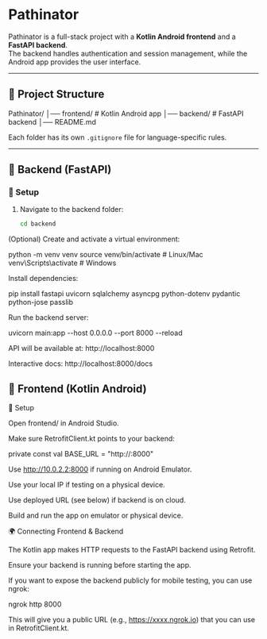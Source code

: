 # Pathinator

Pathinator is a full-stack project with a **Kotlin Android frontend** and a **FastAPI backend**.  
The backend handles authentication and session management, while the Android app provides the user interface.

---

## 📂 Project Structure

Pathinator/
│── frontend/ # Kotlin Android app
│── backend/ # FastAPI backend
│── README.md


Each folder has its own `.gitignore` file for language-specific rules.

---

## 🚀 Backend (FastAPI)

### 🔧 Setup
1. Navigate to the backend folder:
   ```bash
   cd backend
(Optional) Create and activate a virtual environment:

python -m venv venv
source venv/bin/activate   # Linux/Mac
venv\Scripts\activate      # Windows


Install dependencies:

pip install fastapi uvicorn sqlalchemy asyncpg python-dotenv pydantic python-jose passlib


Run the backend server:

uvicorn main:app --host 0.0.0.0 --port 8000 --reload


API will be available at: http://localhost:8000

Interactive docs: http://localhost:8000/docs

## 📱 Frontend (Kotlin Android)
🔧 Setup

Open frontend/ in Android Studio.

Make sure RetrofitClient.kt points to your backend:

private const val BASE_URL = "http://<your-ip>:8000"


Use http://10.0.2.2:8000 if running on Android Emulator.

Use your local IP if testing on a physical device.

Use deployed URL (see below) if backend is on cloud.

Build and run the app on emulator or physical device.

🌍 Connecting Frontend & Backend

The Kotlin app makes HTTP requests to the FastAPI backend using Retrofit.

Ensure your backend is running before starting the app.

If you want to expose the backend publicly for mobile testing, you can use ngrok:

ngrok http 8000


This will give you a public URL (e.g., https://xxxx.ngrok.io) that you can use in RetrofitClient.kt.
